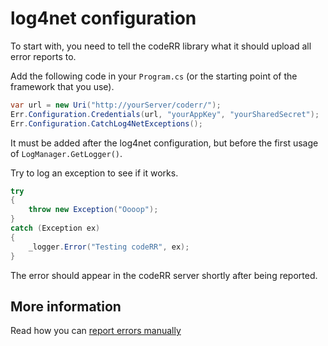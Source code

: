log4net configuration
=====================

To start with, you need to tell the codeRR library what it should upload all error reports to.

Add the following code in your `Program.cs` (or the starting point of the framework that you use).

```csharp
var url = new Uri("http://yourServer/coderr/");
Err.Configuration.Credentials(url, "yourAppKey", "yourSharedSecret");
Err.Configuration.CatchLog4NetExceptions();
```

It must be added after the log4net configuration, but before the first usage of `LogManager.GetLogger()`.

Try to log an exception to see if it works.

```csharp
try
{
    throw new Exception("Oooop");
}
catch (Exception ex)
{
    _logger.Error("Testing codeRR", ex);
}
```

The error should appear in the codeRR server shortly after being reported.

## More information

Read how you can [report errors manually](../../gettingstarted.md)